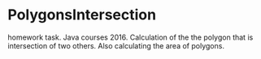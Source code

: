# PolygonsIntersection
homework task. Java courses 2016. Calculation of the the polygon that is intersection of two others. Also calculating the area of polygons.

